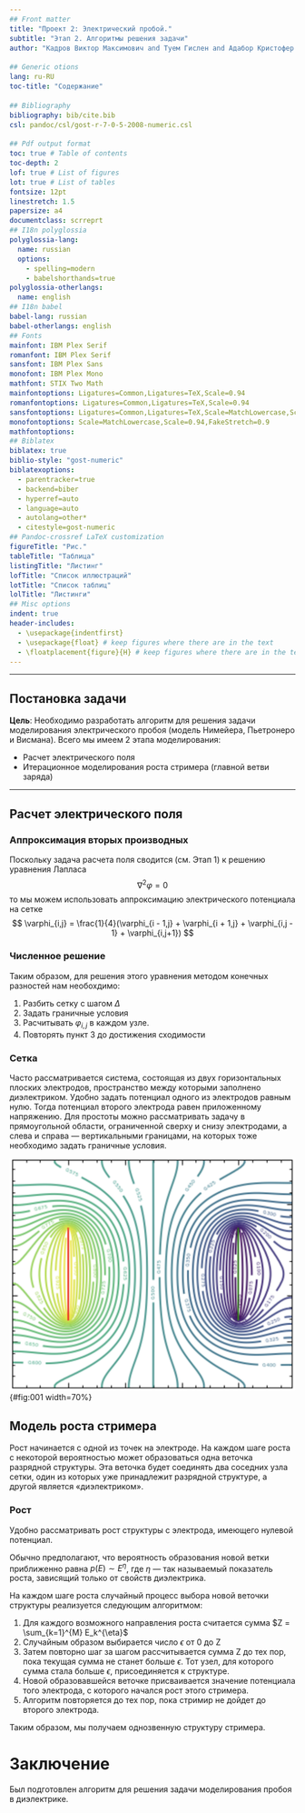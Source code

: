 ```yaml
---
## Front matter
title: "Проект 2: Электрический пробой."
subtitle: "Этап 2. Алгоритмы решения задачи"
author: "Кадров Виктор Максимович and Tуем Гислен and Адабор Кристофер Твум"

## Generic otions
lang: ru-RU
toc-title: "Содержание"

## Bibliography
bibliography: bib/cite.bib
csl: pandoc/csl/gost-r-7-0-5-2008-numeric.csl

## Pdf output format
toc: true # Table of contents
toc-depth: 2
lof: true # List of figures
lot: true # List of tables
fontsize: 12pt
linestretch: 1.5
papersize: a4
documentclass: scrreprt
## I18n polyglossia
polyglossia-lang:
  name: russian
  options:
	- spelling=modern
	- babelshorthands=true
polyglossia-otherlangs:
  name: english
## I18n babel
babel-lang: russian
babel-otherlangs: english
## Fonts
mainfont: IBM Plex Serif
romanfont: IBM Plex Serif
sansfont: IBM Plex Sans
monofont: IBM Plex Mono
mathfont: STIX Two Math
mainfontoptions: Ligatures=Common,Ligatures=TeX,Scale=0.94
romanfontoptions: Ligatures=Common,Ligatures=TeX,Scale=0.94
sansfontoptions: Ligatures=Common,Ligatures=TeX,Scale=MatchLowercase,Scale=0.94
monofontoptions: Scale=MatchLowercase,Scale=0.94,FakeStretch=0.9
mathfontoptions:
## Biblatex
biblatex: true
biblio-style: "gost-numeric"
biblatexoptions:
  - parentracker=true
  - backend=biber
  - hyperref=auto
  - language=auto
  - autolang=other*
  - citestyle=gost-numeric
## Pandoc-crossref LaTeX customization
figureTitle: "Рис."
tableTitle: "Таблица"
listingTitle: "Листинг"
lofTitle: "Список иллюстраций"
lotTitle: "Список таблиц"
lolTitle: "Листинги"
## Misc options
indent: true
header-includes:
  - \usepackage{indentfirst}
  - \usepackage{float} # keep figures where there are in the text
  - \floatplacement{figure}{H} # keep figures where there are in the text
---
```


---

## Постановка задачи

**Цель**: Необходимо разработать алгоритм для решения задачи моделирования электрического пробоя (модель  Нимейера, Пьетронеро и Висмана). Всего мы имеем 2 этапа моделирования:

* Расчет электрического поля
* Итерационное моделирования роста стримера (главной ветви заряда)

---

## Расчет электрического поля
### Аппроксимация вторых производных

Поскольку задача расчета поля сводится (см. Этап 1) к решению уравнения Лапласа
$$
\nabla^{2} \varphi = 0
$$
то мы можем использовать аппроксимацию электрического потенциала на сетке
$$
\varphi_{i,j} = \frac{1}{4}(\varphi_{i - 1,j} + \varphi_{i + 1,j} + \varphi_{i,j - 1} + \varphi_{i,j+1})
$$
### Численное решение
Таким образом, для решения этого уравнения методом конечных разностей нам необохдимо:
1. Разбить сетку с шагом $\Delta$
2. Задать граничные условия
3. Расчитывать $\varphi_{i,j}$ в каждом узле. 
4. Повторять пункт 3 до достижения сходимости

### Сетка 

Часто рассматривается система, состоящая из двух горизонтальных плоских электродов, пространство между которыми заполнено диэлектриком. Удобно задать потенциал одного из электродов равным нулю. Тогда потенциал второго электрода равен приложенному напряжению. Для простоты можно рассматривать задачу в прямоугольной области,
ограниченной сверху и снизу электродами, а слева и справа — вертикальными границами, на которых тоже необходимо задать граничные условия.

![Пример системы из двух электродов](image/1.png){#fig:001 width=70%}

## Модель роста стримера

Рост начинается с одной из точек на электроде. На каждом шаге роста с некоторой вероятностью может образоваться одна веточка разрядной структуры. Эта веточка будет соединять два соседних узла сетки, один из которых уже принадлежит разрядной структуре, а другой является «диэлектриком».

### Рост 

Удобно рассматривать рост структуры с электрода, имеющего нулевой потенциал.

Обычно предполагают, что вероятность образования новой ветки приближенно равна $p(E) \sim E^{\eta}$, где $\eta$ — так называемый показатель роста, зависящий только от свойств диэлектрика.

На каждом шаге роста случайный процесс выбора новой веточки структуры реализуется следующим алгоритмом:  

1. Для каждого возможного направления роста считается сумма $Z = \sum_{k=1}^{M} E_k^{\eta}$
2. Случайным образом выбирается число $\epsilon$ от 0 до Z
3. Затем повторно шаг за шагом рассчитывается сумма Z до тех пор, пока текущая сумма не станет больше $\epsilon$. Тот узел, для которого сумма стала больше $\epsilon$, присоединяется к структуре.
4. Новой образовавшейся веточке присваивается значение потенциала того электрода, с которого начался рост этого стримера.
5. Алгоритм повторяется до тех пор, пока стримир не дойдет до второго электрода.

Таким образом, мы получаем однозвенную структуру стримера.

# Заключение

Был подготовлен алгоритм для решения задачи моделирования пробоя в диэлектрике.

 
